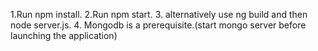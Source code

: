 1.Run npm install.
2.Run npm  start.
3. alternatively use ng build and then node server.js.
4. Mongodb is a prerequisite.(start mongo server before launching the application)
